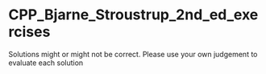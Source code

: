 # CPP_Bjarne_Stroustrup_2nd_ed_exercises

Solutions might or might not be correct. Please use your own judgement to evaluate each solution
